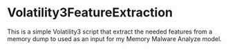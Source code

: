# Volatility3FeatureExtraction
This is a simple Volatility3 script that extract the needed features from a memory dump to used as an input for my Memory Malware Analyze model.
